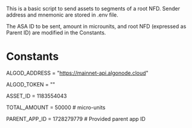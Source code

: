 This is a basic script to send assets to segments of a root NFD. Sender address and mnemonic are stored in .env file.

The ASA ID to be sent, amount in microunits, and root NFD (expressed as Parent ID) are modified in the Constants.

# Constants

ALGOD_ADDRESS = "https://mainnet-api.algonode.cloud"

ALGOD_TOKEN = ""

ASSET_ID = 1183554043

TOTAL_AMOUNT = 50000  # micro-units

PARENT_APP_ID = 1728279779  # Provided parent app ID

